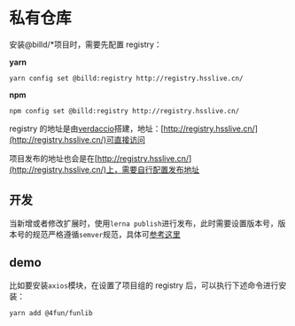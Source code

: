# 私有仓库

安装@billd/\*项目时，需要先配置 registry：

**yarn**

```
yarn config set @billd:registry http://registry.hsslive.cn/
```

**npm**

```
npm config set @billd:registry http://registry.hsslive.cn/
```

registry 的地址是由[verdaccio](https://verdaccio.org)搭建，地址：[http://registry.hsslive.cn/](http://registry.hsslive.cn/)可直接访问

项目发布的地址也会是在[http://registry.hsslive.cn/](http://registry.hsslive.cn/)上，需要自行配置发布地址

## 开发

当新增或者修改扩展时，使用`lerna publish`进行发布，此时需要设置版本号，版本号的规范严格遵循`semver`规范，具体可[参考这里](https://semver.org/spec/v2.0.0.html)

## demo

比如要安装`axios`模块，在设置了项目组的 registry 后，可以执行下述命令进行安装：

`yarn add @4fun/funlib`
